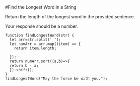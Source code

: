 #Find the Longest Word in a String

Return the length of the longest word in the provided sentence.

Your response should be a number.

```
function findLongestWord(str) {
  let arr=str.split(' ');
  let numArr = arr.map((item) => {
    return item.length;

  });
  return numArr.sort((a,b)=>{
  return b - a;
  }).shift();
}
findLongestWord("May the force be with you.");
```
